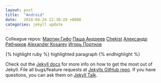 ```yaml
---
layout: post
title:  "Android"
date:   2018-04-24 12:30:28 +0000
categories: jekyll update
---
```

Colleague repos:
<a href = 'https://github.com/MrClaus/TestApplication'>Мартин Гифо</a>
<a href = 'https://github.com/pashapaaha/WeatherWatcher'>Паша Андреев</a>
<a href = 'https://github.com/asaks/NewWeather'>Chekist</a>
<a href = 'https://github.com/AlexanderRyabchikov/WeatherApp/tree/homeWork'>Александр Рябчиков</a>
<a href = 'https://github.com/AlexanderKosarev/AndroidCourse'>Alexander Kosarev</a>
<a href = 'https://github.com/IgorP86/WeatherOutlook'>Игорь Портнов</a>

{% highlight ruby %}
highlighted paragraph
{% endhighlight %}

Check out the [Jekyll docs][jekyll-docs] for more info on how to get the most out of Jekyll. File all bugs/feature requests at [Jekylls GitHub repo][jekyll-gh]. If you have questions, you can ask them on [Jekyll Talk][jekyll-talk].

[jekyll-docs]: http://jekyllrb.com/docs/home
[jekyll-gh]:   https://github.com/jekyll/jekyll
[jekyll-talk]: https://talk.jekyllrb.com/
